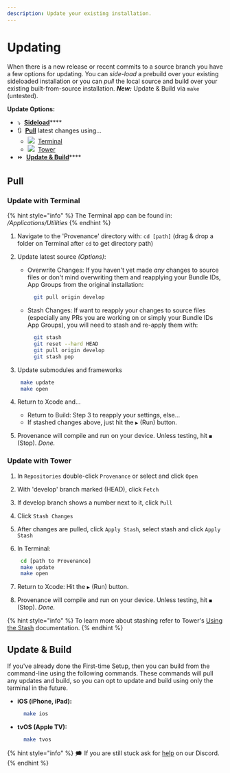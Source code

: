 ```yaml
---
description: Update your existing installation.
---
```


# Updating

When there is a new release or recent commits to a source branch you have a few options for updating. You can _side-load_ a prebuild over your existing sideloaded installation or you can _pull_ the local source and build over your existing built-from-source installation. _**New:**_ Update & Build via `make` \(untested\).

**Update Options:**

* ⤵️  [**Sideload**](sideloading.md)\*\*\*\*
* 🔃  [**Pull**](updating.md#pull) latest changes using…
  * ![](https://user-images.githubusercontent.com/3118097/37563629-48ec3f26-2a42-11e8-9fd8-784e9e830ebe.png)  [Terminal](updating.md#update-with-terminal)
  * ![](https://user-images.githubusercontent.com/3118097/37563630-4903ebbc-2a42-11e8-888a-09a94fc0058d.png)  [Tower](updating.md#update-with-tower)
* ⏩  [**Update & Build**](updating.md#update-and-build)\*\*\*\*

## Pull

### **Update with Terminal**

{% hint style="info" %}
The Terminal app can be found in: _/Applications/Utilities_
{% endhint %}

1. Navigate to the 'Provenance' directory with: `cd [path]` \(drag & drop a folder on Terminal after `cd`  to get directory path\)
2. Update latest source _\(Options\)_:
   * Overwrite Changes: If you haven't yet made _any_ changes to source files or don't mind overwriting them and reapplying your Bundle IDs, App Groups from the original installation:

     ```bash
       git pull origin develop
     ```

   * Stash Changes: If want to reapply your changes to source files \(especially any PRs you are working on or simply your Bundle IDs App Groups\), you will need to stash and re-apply them with:

     ```bash
       git stash
       git reset --hard HEAD
       git pull origin develop
       git stash pop
     ```
3. Update submodules and frameworks

   ```bash
    make update
    make open
   ```

4. Return to Xcode and…
   * Return to Build: Step 3 to reapply your settings, else…
   * If stashed changes above, just hit the `▶︎` \(Run\) button.
5. Provenance will compile and run on your device. Unless testing, hit `◼︎` \(Stop\). _Done._ 

### **Update with Tower**

1. In `Repositories` double-click `Provenance` or select and click `Open`
2. With 'develop' branch marked \(HEAD\), click `Fetch`
3. If develop branch shows a number next to it, click `Pull`
4. Click `Stash Changes`
5. After changes are pulled, click `Apply Stash`, select stash and click `Apply Stash` 
6. In Terminal:

   ```bash
    cd [path to Provenance]
    make update
    make open
   ```

7. Return to Xcode: Hit the `▶︎` \(Run\) button.
8. Provenance will compile and run on your device. Unless testing, hit `◼︎` \(Stop\). _Done._

{% hint style="info" %}
To learn more about stashing refer to Tower's [Using the Stash](https://www.git-tower.com/help/mac/working-copy/stash) documentation.
{% endhint %}

## Update & Build

If you've already done the First-time Setup, then you can build from the command-line using the following commands. These commands will pull any updates and build, so you can opt to update and build using only the terminal in the future.

* **iOS \(iPhone, iPad\):**

  ```bash
    make ios
  ```

* **tvOS \(Apple TV\):**

  ```bash
    make tvos
  ```





{% hint style="info" %}
🗯 If you are still stuck ask for [help](https://discord.gg/NhzgrXh) on our Discord.
{% endhint %}

